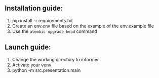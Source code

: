 ## Installation guide: 
1. pip install -r requirements.txt
2. Create an env.env file based on the example of the env.example file
3. Use the `alembic upgrade head` command

## Launch guide:
1. Change the working directory to informer
2. Activate your venv
3. python -m src.presentation.main
